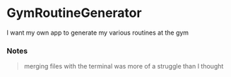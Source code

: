 # GymRoutineGenerator
I want my own app to generate my various routines at the gym

### Notes
> merging files with the terminal was more of a struggle than I thought
